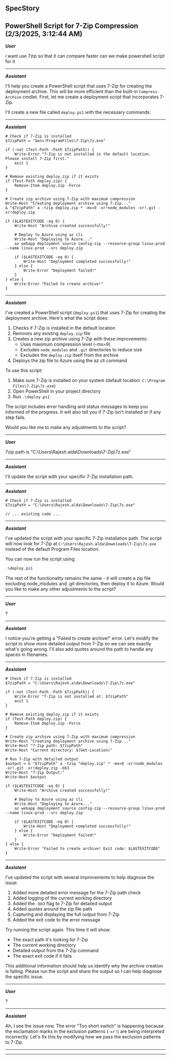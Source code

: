 ## SpecStory

## PowerShell Script for 7-Zip Compression (2/3/2025, 3:12:44 AM)

_**User**_

i want use 7zip so that it can compare faster can we make powershell script for it

---

_**Assistant**_

I'll help you create a PowerShell script that uses 7-Zip for creating the deployment archive. This will be more efficient than the built-in `Compress-Archive` cmdlet. First, let me create a deployment script that incorporates 7-Zip.

I'll create a new file called `deploy.ps1` with the necessary commands:

---

_**Assistant**_

```
# Check if 7-Zip is installed
$7zipPath = "$env:ProgramFiles\7-Zip\7z.exe"

if (-not (Test-Path -Path $7zipPath)) {
    Write-Error "7-Zip is not installed in the default location. Please install 7-Zip first."
    exit 1
}

# Remove existing deploy.zip if it exists
if (Test-Path deploy.zip) {
    Remove-Item deploy.zip -Force
}

# Create zip archive using 7-Zip with maximum compression
Write-Host "Creating deployment archive using 7-Zip..."
& "$7zipPath" a -tzip deploy.zip * -mx=9 -xr!node_modules -xr!.git -xr!deploy.zip

if ($LASTEXITCODE -eq 0) {
    Write-Host "Archive created successfully!"
    
    # Deploy to Azure using az cli
    Write-Host "Deploying to Azure..."
    az webapp deployment source config-zip --resource-group linux-prod --name linux-prod --src deploy.zip
    
    if ($LASTEXITCODE -eq 0) {
        Write-Host "Deployment completed successfully!"
    } else {
        Write-Error "Deployment failed!"
    }
} else {
    Write-Error "Failed to create archive!"
}
```

---

_**Assistant**_



I've created a PowerShell script (`deploy.ps1`) that uses 7-Zip for creating the deployment archive. Here's what the script does:

1. Checks if 7-Zip is installed in the default location
2. Removes any existing `deploy.zip` file
3. Creates a new zip archive using 7-Zip with these improvements:
   - Uses maximum compression level (-mx=9)
   - Excludes `node_modules` and `.git` directories to reduce size
   - Excludes the `deploy.zip` itself from the archive
4. Deploys the zip file to Azure using the az cli command

To use this script:

1. Make sure 7-Zip is installed on your system (default location: `C:\Program Files\7-Zip\7z.exe`)
2. Open PowerShell in your project directory
3. Run `.\deploy.ps1`

The script includes error handling and status messages to keep you informed of the progress. It will also tell you if 7-Zip isn't installed or if any step fails.

Would you like me to make any adjustments to the script?

---

_**User**_

7zip path is "C:\Users\Rajesh.alda\Downloads\7-Zip\7z.exe"

---

_**Assistant**_

I'll update the script with your specific 7-Zip installation path.

---

_**Assistant**_

```
# Check if 7-Zip is installed
$7zipPath = "C:\Users\Rajesh.alda\Downloads\7-Zip\7z.exe"

// ... existing code ...
```

---

_**Assistant**_



I've updated the script with your specific 7-Zip installation path. The script will now look for 7-Zip at `C:\Users\Rajesh.alda\Downloads\7-Zip\7z.exe` instead of the default Program Files location.

You can now run the script using:
```powershell
.\deploy.ps1
```

The rest of the functionality remains the same - it will create a zip file excluding node_modules and .git directories, then deploy it to Azure. Would you like to make any other adjustments to the script?

---

_**User**_

?

---

_**Assistant**_

I notice you're getting a "Failed to create archive!" error. Let's modify the script to show more detailed output from 7-Zip so we can see exactly what's going wrong. I'll also add quotes around the path to handle any spaces in filenames.

---

_**Assistant**_

```
# Check if 7-Zip is installed
$7zipPath = "C:\Users\Rajesh.alda\Downloads\7-Zip\7z.exe"

if (-not (Test-Path -Path $7zipPath)) {
    Write-Error "7-Zip is not installed at: $7zipPath"
    exit 1
}

# Remove existing deploy.zip if it exists
if (Test-Path deploy.zip) {
    Remove-Item deploy.zip -Force
}

# Create zip archive using 7-Zip with maximum compression
Write-Host "Creating deployment archive using 7-Zip..."
Write-Host "7-Zip path: $7zipPath"
Write-Host "Current directory: $(Get-Location)"

# Run 7-Zip with detailed output
$output = & "$7zipPath" a -tzip "deploy.zip" * -mx=9 -xr!node_modules -xr!.git -xr!deploy.zip -bb3
Write-Host "7-Zip Output:"
Write-Host $output

if ($LASTEXITCODE -eq 0) {
    Write-Host "Archive created successfully!"
    
    # Deploy to Azure using az cli
    Write-Host "Deploying to Azure..."
    az webapp deployment source config-zip --resource-group linux-prod --name linux-prod --src deploy.zip
    
    if ($LASTEXITCODE -eq 0) {
        Write-Host "Deployment completed successfully!"
    } else {
        Write-Error "Deployment failed!"
    }
} else {
    Write-Error "Failed to create archive! Exit code: $LASTEXITCODE"
}
```

---

_**Assistant**_



I've updated the script with several improvements to help diagnose the issue:

1. Added more detailed error message for the 7-Zip path check
2. Added logging of the current working directory
3. Added the `-bb3` flag to 7-Zip for detailed output
4. Added quotes around the zip file path
5. Capturing and displaying the full output from 7-Zip
6. Added the exit code to the error message

Try running the script again. This time it will show:
- The exact path it's looking for 7-Zip
- The current working directory
- Detailed output from the 7-Zip command
- The exact exit code if it fails

This additional information should help us identify why the archive creation is failing. Please run the script and share the output so I can help diagnose the specific issue.

---

_**User**_

?

---

_**Assistant**_

Ah, I see the issue now. The error "Too short switch" is happening because the exclamation marks in the exclusion patterns (`-xr!`) are being interpreted incorrectly. Let's fix this by modifying how we pass the exclusion patterns to 7-Zip.

---



---

